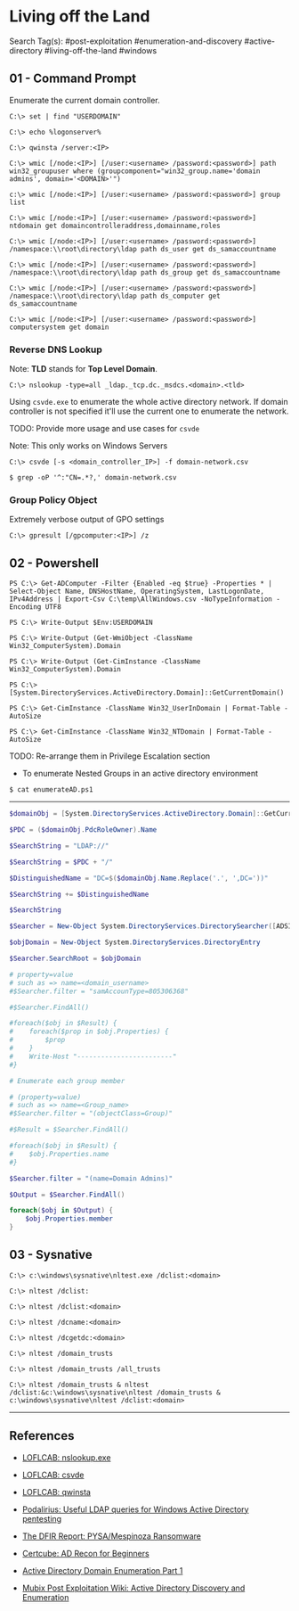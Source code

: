 # Living off the Land

Search Tag(s): #post-exploitation #enumeration-and-discovery #active-directory #living-off-the-land #windows

## 01 - Command Prompt

Enumerate the current domain controller.

```
C:\> set | find "USERDOMAIN"

C:\> echo %logonserver%

C:\> qwinsta /server:<IP>

C:\> wmic [/node:<IP>] [/user:<username> /password:<password>] path win32_groupuser where (groupcomponent="win32_group.name='domain admins', domain='<DOMAIN>'")

c:\> wmic [/node:<IP>] [/user:<username> /password:<password>] group list

C:\> wmic [/node:<IP>] [/user:<username> /password:<password>] ntdomain get domaincontrolleraddress,domainname,roles

C:\> wmic [/node:<IP>] [/user:<username> /password:<password>] /namespace:\\root\directory\ldap path ds_user get ds_samaccountname

C:\> wmic [/node:<IP>] [/user:<username> /password:<password>] /namespace:\\root\directory\ldap path ds_group get ds_samaccountname

C:\> wmic [/node:<IP>] [/user:<username> /password:<password>] /namespace:\\root\directory\ldap path ds_computer get ds_samaccountname

C:\> wmic [/node:<IP>] [/user:<username> /password:<password>] computersystem get domain
```

### Reverse DNS Lookup

Note: **TLD** stands for **Top Level Domain**.

```
C:\> nslookup -type=all _ldap._tcp.dc._msdcs.<domain>.<tld>
```

Using `csvde.exe` to enumerate the whole active directory network. If domain controller is not specified it'll use the current one to enumerate the network.

TODO: Provide more usage and use cases for `csvde`

Note: This only works on Windows Servers

```
C:\> csvde [-s <domain_controller_IP>] -f domain-network.csv

$ grep -oP '^:"CN=.*?,' domain-network.csv
```

### Group Policy Object

Extremely verbose output of GPO settings

```
C:\> gpresult [/gpcomputer:<IP>] /z
```

## 02 - Powershell

```
PS C:\> Get-ADComputer -Filter {Enabled -eq $true} -Properties * | Select-Object Name, DNSHostName, OperatingSystem, LastLogonDate, IPv4Address | Export-Csv C:\temp\AllWindows.csv -NoTypeInformation -Encoding UTF8
```

```
PS C:\> Write-Output $Env:USERDOMAIN

PS C:\> Write-Output (Get-WmiObject -ClassName Win32_ComputerSystem).Domain

PS C:\> Write-Output (Get-CimInstance -ClassName Win32_ComputerSystem).Domain

PS C:\> [System.DirectoryServices.ActiveDirectory.Domain]::GetCurrentDomain()
```

```
PS C:\> Get-CimInstance -ClassName Win32_UserInDomain | Format-Table -AutoSize

PS C:\> Get-CimInstance -ClassName Win32_NTDomain | Format-Table -AutoSize
```


TODO: Re-arrange them in Privilege Escalation section

- To enumerate Nested Groups in an active directory environment

`$ cat enumerateAD.ps1`

---

```powershell
$domainObj = [System.DirectoryServices.ActiveDirectory.Domain]::GetCurrentDomain()

$PDC = ($domainObj.PdcRoleOwner).Name

$SearchString = "LDAP://"

$SearchString = $PDC + "/"

$DistinguishedName = "DC=$($domainObj.Name.Replace('.', ',DC='))"

$SearchString += $DistinguishedName

$SearchString

$Searcher = New-Object System.DirectoryServices.DirectorySearcher([ADSI]$SearchString)

$objDomain = New-Object System.DirectoryServices.DirectoryEntry

$Searcher.SearchRoot = $objDomain

# property=value
# such as => name=<domain_username>
#$Searcher.filter = "samAccounType=805306368"

#$Searcher.FindAll()

#foreach($obj in $Result) {
#    foreach($prop in $obj.Properties) {
#        $prop
#    }
#    Write-Host "------------------------"
#}

# Enumerate each group member

# (property=value)
# such as => name=<Group_name>
#$Searcher.filter = "(objectClass=Group)"

#$Result = $Searcher.FindAll()

#foreach($obj in $Result) {
#    $obj.Properties.name
#}

$Searcher.filter = "(name=Domain Admins)"

$Output = $Searcher.FindAll()

foreach($obj in $Output) {
    $obj.Properties.member
}
```

## 03 - Sysnative

```
C:\> c:\windows\sysnative\nltest.exe /dclist:<domain>

C:\> nltest /dclist:

C:\> nltest /dclist:<domain>

C:\> nltest /dcname:<domain>

C:\> nltest /dcgetdc:<domain>

C:\> nltest /domain_trusts

C:\> nltest /domain_trusts /all_trusts

C:\> nltest /domain_trusts & nltest /dclist:&c:\windows\sysnative\nltest /domain_trusts & c:\windows\sysnative\nltest /dclist:<domain>
```

---
## References

- [LOFLCAB: nslookup.exe](https://lofl-project.github.io/loflcab/Binaries/nslookup/)

- [LOFLCAB: csvde](https://lofl-project.github.io/loflcab/Binaries/csvde/)

- [LOFLCAB: qwinsta](https://lofl-project.github.io/loflcab/Binaries/qwinsta/)

- [Podalirius: Useful LDAP queries for Windows Active Directory pentesting](https://podalirius.net/en/articles/useful-ldap-queries-for-windows-active-directory-pentesting/)

- [The DFIR Report: PYSA/Mespinoza Ransomware](https://thedfirreport.com/2020/11/23/pysa-mespinoza-ransomware/)

- [Certcube: AD Recon for Beginners](https://blog.certcube.com/ad-recon-for-beginners/)

- [Active Directory Domain Enumeration Part 1](https://nored0x.github.io/red-teaming/active-directory-domain-enumeration-part-1/)

- [Mubix Post Exploitation Wiki: Active Directory Discovery and Enumeration](https://github.com/mubix/post-exploitation/blob/master/win32bins/activedirectory/readme.md)
